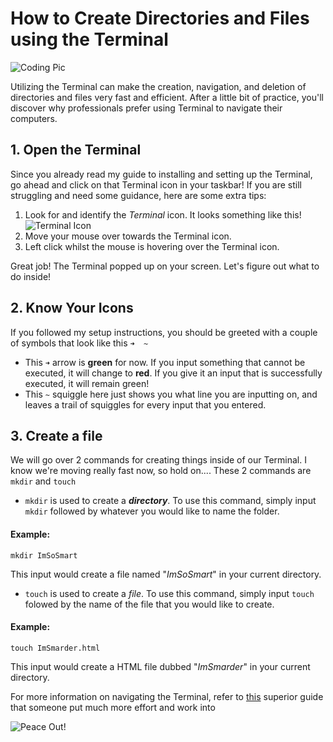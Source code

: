 # How to Create Directories and Files using the Terminal

![Coding Pic](https://images.unsplash.com/photo-1648393847044-0f31992a9ea2?w=500&auto=format&fit=crop&q=60&ixlib=rb-4.0.3&ixid=M3wxMjA3fDB8MHxzZWFyY2h8OHx8dGhlJTIwdGVybWluYWwlMjBjb2Rpbmd8ZW58MHx8MHx8fDA%3D)

Utilizing the Terminal can make the creation, navigation, and deletion of directories and files very fast and efficient. After a little bit of practice, you'll discover why professionals prefer using Terminal to navigate their computers.

## 1. Open the Terminal

Since you already read my guide to installing and setting up the Terminal, go ahead and click on that Terminal icon in your taskbar! If you are still struggling and need some guidance, here are some extra tips:

1. Look for and identify the _Terminal_ icon. It looks something like this! 
![Terminal Icon](https://www.tenforums.com/attachments/tutorials/379948d1669495311-add-remove-open-windows-terminal-administrator-context-menu-windows_terminal.png)
2. Move your mouse over towards the Terminal icon.
3. Left click whilst the mouse is hovering over the Terminal icon.

Great job! The Terminal popped up on your screen. Let's figure out what to do inside!
 

## 2. Know Your Icons

If you followed my setup instructions, you should be greeted with a couple of symbols that look like this `➜  ~`

* This `➜` arrow is __green__ for now. If you input something that cannot be executed, it will change to __red__. If you give it an input that is successfully executed, it will remain green!
* This `~` squiggle here just shows you what line you are inputting on, and leaves a trail of squiggles for every input that you entered.

## 3. Create a file

We will go over 2 commands for creating things inside of our Terminal. I know we're moving really fast now, so hold on....  These 2 commands are `mkdir` and `touch` 

* `mkdir` is used to create a ___directory___. To use this command, simply input `mkdir` followed by whatever you would like to name the folder.

#### Example: 
```
mkdir ImSoSmart
``` 
This input would create a file named "_ImSoSmart_" in your current directory.

* `touch` is used to create a _file_. To use this command, simply input `touch` folowed by the name of the file that you would like to create.

#### Example: 
```
touch ImSmarder.html
``` 
This input would create a HTML file dubbed "_ImSmarder_" in your current directory.

For more information on navigating the Terminal, refer to [this](https://builtin.com/software-engineering-perspectives/terminal-commands) superior guide that someone put much more effort and work into

![Peace Out!](https://ih1.redbubble.net/image.789016580.4055/flat,750x,075,f-pad,750x1000,f8f8f8.jpg)
